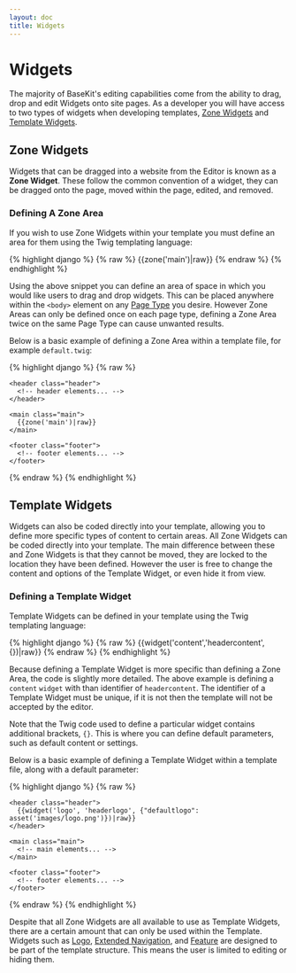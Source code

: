 ```yaml
---
layout: doc
title: Widgets
---
```


# Widgets

The majority of BaseKit's editing capabilities come from the ability to drag, drop and edit Widgets onto site pages. As a developer you will have access to two types of widgets when developing templates, [Zone Widgets](#zone-widgets) and [Template Widgets](#template-widgets).

## Zone Widgets

Widgets that can be dragged into a website from the Editor is known as a **Zone Widget**. These follow the common convention of a widget, they can be dragged onto the page, moved within the page, edited, and removed.

### Defining A Zone Area

If you wish to use Zone Widgets within your template you must define an area for them using the Twig templating language:

{% highlight django %}
{% raw %}
{{zone('main')|raw}}
{% endraw %}
{% endhighlight %}

Using the above snippet you can define an area of space in which you would like users to drag and drop widgets. This can be placed anywhere within the ```<body>``` element on any [Page Type](/templating/page-types/) you desire. However Zone Areas can only be defined once on each page type, defining a Zone Area twice on the same Page Type can cause unwanted results.

Below is a basic example of defining a Zone Area within a template file, for example ```default.twig```:

{% highlight django %}
{% raw %}
<!doctype html>
<html>
  <head>
    <!-- meta... -->
  </head>
  <body>
  
    <header class="header">
      <!-- header elements... -->
    </header>
    
    <main class="main">
      {{zone('main')|raw}}
    </main>
    
    <footer class="footer">
      <!-- footer elements... -->
    </footer>
    
  </body>
</html>
{% endraw %}
{% endhighlight %}

## Template Widgets

Widgets can also be coded directly into your template, allowing you to define more specific types of content to certain areas. All Zone Widgets can be coded directly into your template. The main difference between these and Zone Widgets is that they cannot be moved, they are locked to the location they have been defined. However the user is free to change the content and options of the Template Widget, or even hide it from view.

### Defining a Template Widget

Template Widgets can be defined in your template using the Twig templating language:

{% highlight django %}
{% raw %}
{{widget('content','headercontent',{})|raw}}
{% endraw %}
{% endhighlight %}

Because defining a Template Widget is more specific than defining a Zone Area, the code is slightly more detailed. The above example is defining a ```content``` ```widget``` with than identifier of ```headercontent```. The identifier of a Template Widget must be unique, if it is not then the template will not be accepted by the editor.

Note that the Twig code used to define a particular widget contains additional brackets, ```{}```. This is where you can define default parameters, such as default content or settings.

Below is a basic example of defining a Template Widget within a template file, along with a default parameter:

{% highlight django %}
{% raw %}
<!doctype html>
<html>
  <head>
    <!-- meta... -->
  </head>
  <body>
  
    <header class="header">
      {{widget('logo', 'headerlogo', {"defaultlogo": asset('images/logo.png')})|raw}}
    </header>
    
    <main class="main">
      <!-- main elements... -->
    </main>
    
    <footer class="footer">
      <!-- footer elements... -->
    </footer>
    
  </body>
</html>
{% endraw %}
{% endhighlight %}

Despite that all Zone Widgets are all available to use as Template Widgets, there are a certain amount that can only be used within the Template. Widgets such as [Logo](/widgets/v2/logo/), [Extended Navigation](/widgets/v2/extended-navigation/), and [Feature](/widgets/v2/feature/) are designed to be part of the template structure. This means the user is limited to editing or hiding them.
